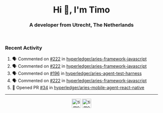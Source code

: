 <h1 align="center">Hi 👋, I'm Timo</h1>
<h3 align="center">A developer from Utrecht, The Netherlands</h3>
<br/>
<!-- https://github.com/rahuldkjain/github-profile-readme-generator --!>

<!--  <p align="left"><img src="https://github-readme-stats.vercel.app/api?username=timoglastra&show_icons=true&count_private=true&" alt="timoglastra" /></p> --!>

<!--
Github language stats
<p align="left"><img src="https://github-readme-stats.vercel.app/api/top-langs/?username=timoglastra&layout=compact" alt="timoglastra" /><p>
-->

<!-- Codestats language stats -->
<!-- <p align="left"><img src="https://codestats-readme.vercel.app/api/top-langs/?username=timoglastra&layout=compact&language_count=12" alt="timoglastra" /><p>    --!>
  
<h3>Recent Activity</h3>

<!--START_SECTION:activity-->
1. 🗣 Commented on [#222](https://github.com/hyperledger/aries-framework-javascript/issues/222) in [hyperledger/aries-framework-javascript](https://github.com/hyperledger/aries-framework-javascript)
2. 🗣 Commented on [#222](https://github.com/hyperledger/aries-framework-javascript/issues/222) in [hyperledger/aries-framework-javascript](https://github.com/hyperledger/aries-framework-javascript)
3. 🗣 Commented on [#196](https://github.com/hyperledger/aries-agent-test-harness/issues/196) in [hyperledger/aries-agent-test-harness](https://github.com/hyperledger/aries-agent-test-harness)
4. 🗣 Commented on [#222](https://github.com/hyperledger/aries-framework-javascript/issues/222) in [hyperledger/aries-framework-javascript](https://github.com/hyperledger/aries-framework-javascript)
5. 💪 Opened PR [#34](https://github.com/hyperledger/aries-mobile-agent-react-native/pull/34) in [hyperledger/aries-mobile-agent-react-native](https://github.com/hyperledger/aries-mobile-agent-react-native)
<!--END_SECTION:activity-->

---

<p align="center">
<a href="https://twitter.com/timoglastra" target="blank"><img align="center" src="https://cdn.jsdelivr.net/npm/simple-icons@3.0.1/icons/twitter.svg" alt="timoglastra" height="30" width="30" /></a>
<a href="https://linkedin.com/in/timoglastra" target="blank"><img align="center" src="https://cdn.jsdelivr.net/npm/simple-icons@3.0.1/icons/linkedin.svg" alt="timoglastra" height="30" width="30" /></a>
</p>



